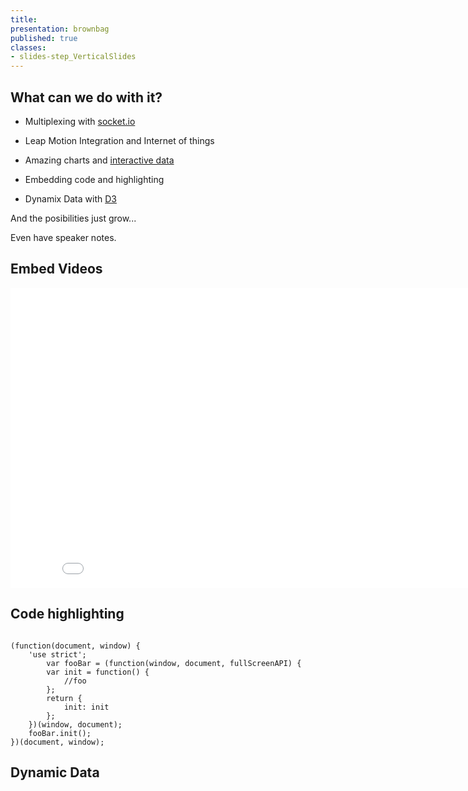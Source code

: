 ```yaml
---
title:
presentation: brownbag
published: true
classes:
- slides-step_VerticalSlides
---
```

<section>
    <div class="ContentAligner ContentAligner-Vertical">
        <div class="ContentAligner-LeftTop u-ShortTitleAlign">
            <div class="title__container">
                <h1 class="SlideContentTitle u-sans u-bold">What can we do with it?</h1>
                <div class="SlideTitleUnderline"></div>
            </div>
        </div>
        <div class="ContentContainer ContentAligner-LeftBottom">
            <ul class="SquareList u-list-padding">
                <li>
                    <p class="fragment highlight-current-blue">Multiplexing with <a href="http://socket.io/">socket.io</a></p>
                </li>
                <li>
                    <p class="fragment highlight-current-blue">Leap Motion Integration and Internet of things</p>
                </li>
                <li>
                    <p class="fragment highlight-current-blue">Amazing charts and <a href="http://fivethirtyeight.com/interactives/pollster-ratings/">interactive data</a></p>
                </li>
                <li>
                    <p class="fragment highlight-current-blue">Embedding code and highlighting</p>
                </li>
                <li>
                    <p class="fragment highlight-current-blue">Dynamix Data with <a href="http://d3js.org/">D3</a></p>
                </li>
            </ul>
            <p>And the posibilities just grow...</p>
        </div>
    </div>
    <aside class="notes">
        Even have speaker notes.
    </aside>
</section>
<section>
    <div class="ContentAligner ContentAligner-Vertical">
        <div class="ContentAligner-LeftTop u-ShortTitleAlign">
            <div class="title__container">
                <h1 class="SlideContentTitle u-sans u-bold">Embed Videos</h1>
                <div class="SlideTitleUnderline"></div>
            </div>
        </div>
        <div class="ContentContainer ContentAligner-LeftBottom">
            <iframe width="853" height="480" src="//www.youtube.com/embed/_d6KuiuteIA?rel=0&amp;showinfo=0" frameborder="0" allowfullscreen></iframe>
        </div>
    </div>
</section>
<section>
    <div class="ContentAligner ContentAligner-Vertical">
        <div class="ContentAligner-LeftTop u-ShortTitleAlign">
            <div class="title__container">
                <h1 class="SlideContentTitle u-sans u-bold">Code highlighting</h1>
                <div class="SlideTitleUnderline"></div>
            </div>
        </div>
        <div class="ContentContainer ContentAligner-LeftBottom">
   <pre><code data-trim class="javascript">
(function(document, window) {
    'use strict';
        var fooBar = (function(window, document, fullScreenAPI) {
        var init = function() {
            //foo
        };
        return {
            init: init
        };
    })(window, document);
    fooBar.init();
})(document, window);
</code></pre>
        </div>
    </div>
</section>
<section>
    <div class="ContentAligner ContentAligner-Vertical">
        <div class="ContentAligner-LeftTop u-ShortTitleAlign">
            <div class="title__container">
                <h1 class="SlideContentTitle u-sans u-bold">Dynamic Data</h1>
                <div class="SlideTitleUnderline"></div>
            </div>
        </div>
        <div class="ContentContainer ContentAligner-LeftBottom">
        <div class="dynamicData d3"></div>
        </div>
    </div>
</section>